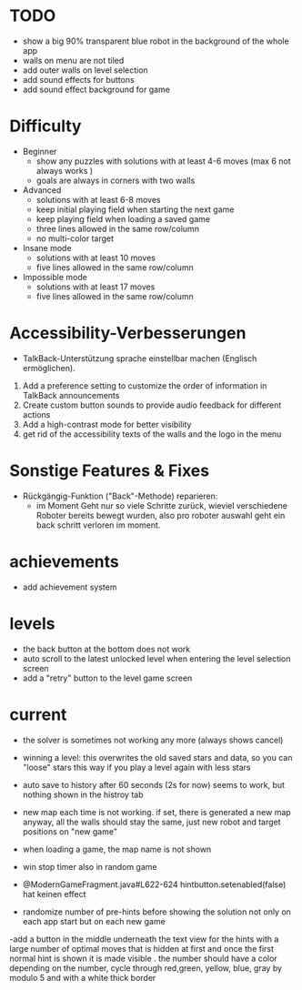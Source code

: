 # TODO
- show a big 90% transparent blue robot in the background of the whole app
- walls on menu are not tiled 
- add outer walls on level selection 
- add sound effects for buttons
- add sound effect background for game


# Difficulty
- Beginner
  - show any puzzles with solutions with at least 4-6 moves (max 6 not always works )
  - goals are always in corners with two walls
- Advanced
  - solutions with at least 6-8 moves
  - keep initial playing field when starting the next game
  - keep playing field when loading a saved game
  - three lines allowed in the same row/column
  - no multi-color target
- Insane mode
  - solutions with at least 10 moves
  - five lines allowed in the same row/column
- Impossible mode
  - solutions with at least 17 moves
  - five lines allowed in the same row/column


# Accessibility-Verbesserungen
- TalkBack-Unterstützung sprache einstellbar machen (Englisch ermöglichen).  
1. Add a preference setting to customize the order of information in TalkBack announcements
2. Create custom button sounds to provide audio feedback for different actions
3. Add a high-contrast mode for better visibility
4. get rid of the accessibility texts of the walls and the logo in the menu


# Sonstige Features & Fixes
- Rückgängig-Funktion ("Back"-Methode) reparieren:  
  - im Moment Geht nur so viele Schritte zurück, wieviel verschiedene Roboter bereits bewegt wurden, also pro roboter auswahl geht ein back schritt verloren im moment.  


# achievements
- add achievement system

# levels 
- the back button at the bottom does not work
- auto scroll to the latest unlocked level when entering the level selection screen
- add a "retry" button to the level game screen

# current
- the solver is sometimes not working any more (always shows cancel)
- winning a level: this overwrites the old saved stars and data, so you can "loose" stars this way if you play a level again with less stars

- auto save to history after 60 seconds (2s for now) seems to work, but nothing shown in the histroy tab

- new map each time is not working. if set, there is generated a new map anyway, all the walls should stay the same, just new robot and target positions on "new game"

- when loading a game, the map name is not shown

- win stop timer also in random game

- @ModernGameFragment.java#L622-624 hintbutton.setenabled(false) hat keinen effect

- randomize number of pre-hints before showing the solution not only on each app start but on each new game 

-add a button in the middle underneath the text view for the hints with a large number of optimal moves that is hidden at first and once the first normal hint is shown it is made visible . the number should have a color depending on the number, cycle through red,green, yellow, blue, gray by modulo 5 and with a white thick border
